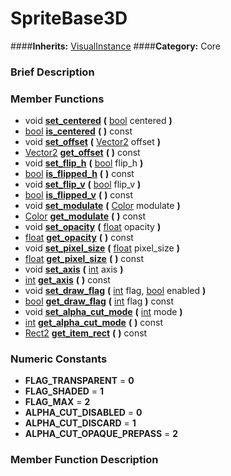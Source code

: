 #  SpriteBase3D  
####**Inherits:** [VisualInstance](class_visualinstance)
####**Category:** Core

###  Brief Description  


###  Member Functions 
  * void  **[set&#95;centered](#set_centered)**  **(** [bool](class_bool) centered  **)**
  * [bool](class_bool)  **[is&#95;centered](#is_centered)**  **(** **)** const
  * void  **[set&#95;offset](#set_offset)**  **(** [Vector2](class_vector2) offset  **)**
  * [Vector2](class_vector2)  **[get&#95;offset](#get_offset)**  **(** **)** const
  * void  **[set&#95;flip&#95;h](#set_flip_h)**  **(** [bool](class_bool) flip_h  **)**
  * [bool](class_bool)  **[is&#95;flipped&#95;h](#is_flipped_h)**  **(** **)** const
  * void  **[set&#95;flip&#95;v](#set_flip_v)**  **(** [bool](class_bool) flip_v  **)**
  * [bool](class_bool)  **[is&#95;flipped&#95;v](#is_flipped_v)**  **(** **)** const
  * void  **[set&#95;modulate](#set_modulate)**  **(** [Color](class_color) modulate  **)**
  * [Color](class_color)  **[get&#95;modulate](#get_modulate)**  **(** **)** const
  * void  **[set&#95;opacity](#set_opacity)**  **(** [float](class_float) opacity  **)**
  * [float](class_float)  **[get&#95;opacity](#get_opacity)**  **(** **)** const
  * void  **[set&#95;pixel&#95;size](#set_pixel_size)**  **(** [float](class_float) pixel_size  **)**
  * [float](class_float)  **[get&#95;pixel&#95;size](#get_pixel_size)**  **(** **)** const
  * void  **[set&#95;axis](#set_axis)**  **(** [int](class_int) axis  **)**
  * [int](class_int)  **[get&#95;axis](#get_axis)**  **(** **)** const
  * void  **[set&#95;draw&#95;flag](#set_draw_flag)**  **(** [int](class_int) flag, [bool](class_bool) enabled  **)**
  * [bool](class_bool)  **[get&#95;draw&#95;flag](#get_draw_flag)**  **(** [int](class_int) flag  **)** const
  * void  **[set&#95;alpha&#95;cut&#95;mode](#set_alpha_cut_mode)**  **(** [int](class_int) mode  **)**
  * [int](class_int)  **[get&#95;alpha&#95;cut&#95;mode](#get_alpha_cut_mode)**  **(** **)** const
  * [Rect2](class_rect2)  **[get&#95;item&#95;rect](#get_item_rect)**  **(** **)** const

###  Numeric Constants  
  * **FLAG_TRANSPARENT** = **0**
  * **FLAG_SHADED** = **1**
  * **FLAG_MAX** = **2**
  * **ALPHA_CUT_DISABLED** = **0**
  * **ALPHA_CUT_DISCARD** = **1**
  * **ALPHA_CUT_OPAQUE_PREPASS** = **2**

###  Member Function Description  
